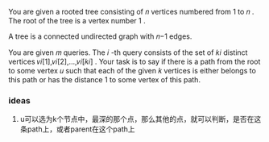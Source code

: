 You are given a rooted tree consisting of 𝑛
 vertices numbered from 1
 to 𝑛
. The root of the tree is a vertex number 1
.

A tree is a connected undirected graph with 𝑛−1
 edges.

You are given 𝑚
 queries. The 𝑖
-th query consists of the set of 𝑘𝑖
 distinct vertices 𝑣𝑖[1],𝑣𝑖[2],…,𝑣𝑖[𝑘𝑖]
. Your task is to say if there is a path from the root to some vertex 𝑢
 such that each of the given 𝑘
 vertices is either belongs to this path or has the distance 1
 to some vertex of this path.

 ### ideas
 1. u可以选为k个节点中，最深的那个点，那么其他的点，就可以判断，是否在这条path上，或者parent在这个path上